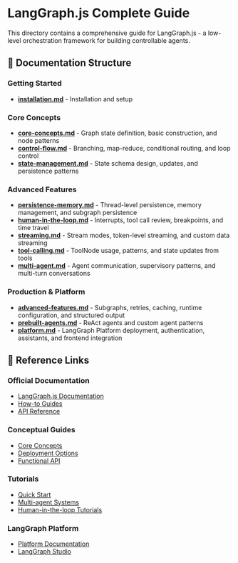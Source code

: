 # LangGraph.js Complete Guide

This directory contains a comprehensive guide for LangGraph.js - a low-level orchestration framework for building controllable agents.

## 📁 Documentation Structure

### Getting Started
- **[installation.md](installation.md)** - Installation and setup

### Core Concepts
- **[core-concepts.md](core-concepts.md)** - Graph state definition, basic construction, and node patterns
- **[control-flow.md](control-flow.md)** - Branching, map-reduce, conditional routing, and loop control
- **[state-management.md](state-management.md)** - State schema design, updates, and persistence patterns

### Advanced Features
- **[persistence-memory.md](persistence-memory.md)** - Thread-level persistence, memory management, and subgraph persistence
- **[human-in-the-loop.md](human-in-the-loop.md)** - Interrupts, tool call review, breakpoints, and time travel
- **[streaming.md](streaming.md)** - Stream modes, token-level streaming, and custom data streaming
- **[tool-calling.md](tool-calling.md)** - ToolNode usage, patterns, and state updates from tools
- **[multi-agent.md](multi-agent.md)** - Agent communication, supervisory patterns, and multi-turn conversations

### Production & Platform
- **[advanced-features.md](advanced-features.md)** - Subgraphs, retries, caching, runtime configuration, and structured output
- **[prebuilt-agents.md](prebuilt-agents.md)** - ReAct agents and custom agent patterns
- **[platform.md](platform.md)** - LangGraph Platform deployment, authentication, assistants, and frontend integration

## 🔗 Reference Links

### Official Documentation
- [LangGraph.js Documentation](https://langchain-ai.github.io/langgraphjs/)
- [How-to Guides](https://langchain-ai.github.io/langgraphjs/how-tos/)
- [API Reference](https://langchain-ai.github.io/langgraphjs/reference/)

### Conceptual Guides
- [Core Concepts](https://langchain-ai.github.io/langgraphjs/concepts/)
- [Deployment Options](https://langchain-ai.github.io/langgraphjs/concepts/deployment_options/)
- [Functional API](https://langchain-ai.github.io/langgraphjs/concepts/functional_api/)

### Tutorials
- [Quick Start](https://langchain-ai.github.io/langgraphjs/tutorials/introduction/)
- [Multi-agent Systems](https://langchain-ai.github.io/langgraphjs/tutorials/#multi-agent-systems)
- [Human-in-the-loop Tutorials](https://langchain-ai.github.io/langgraphjs/tutorials/#human-in-the-loop)

### LangGraph Platform
- [Platform Documentation](https://langchain-ai.github.io/langgraphjs/cloud/)
- [LangGraph Studio](https://langchain-ai.github.io/langgraphjs/cloud/how-tos/test_deployment/)